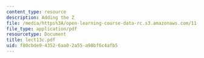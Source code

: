 ```yaml
---
content_type: resource
description: Adding the Z
file: /media/https%3A/open-learning-course-data-rc.s3.amazonaws.com/11-521-spatial-database-management-and-advanced-geographic-information-systems-spring-2003/f80cbde943526aa02a55a98bf6c4afb5_lect13c.pdf
file_type: application/pdf
resourcetype: Document
title: lect13c.pdf
uid: f80cbde9-4352-6aa0-2a55-a98bf6c4afb5
---
```

